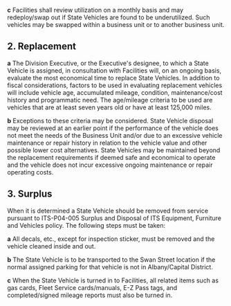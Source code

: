 **c** Facilities shall review utilization on a monthly basis and may redeploy/swap out if State Vehicles are found to be underutilized. Such vehicles may be swapped within a business unit or to another business unit.

## **2. Replacement**

**a** The Division Executive, or the Executive's designee, to which a State Vehicle is assigned, in consultation with Facilities will, on an ongoing basis, evaluate the most economical time to replace State Vehicles. In addition to fiscal considerations, factors to be used in evaluating replacement vehicles will include vehicle age, accumulated mileage, condition, maintenance/cost history and programmatic need. The age/mileage criteria to be used are vehicles that are at least seven years old or have at least 125,000 miles.

**b** Exceptions to these criteria may be considered. State Vehicle disposal may be reviewed at an earlier point if the performance of the vehicle does not meet the needs of the Business Unit and/or due to an excessive vehicle maintenance or repair history in relation to the vehicle value and other possible lower cost alternatives. State Vehicles may be maintained beyond the replacement requirements if deemed safe and economical to operate and the vehicle does not incur excessive ongoing maintenance or repair operating costs.

## **3. Surplus**

When it is determined a State Vehicle should be removed from service pursuant to ITS-P04-005 Surplus and Disposal of ITS Equipment, Furniture and Vehicles policy. The following steps must be taken:

**a** All decals, etc., except for inspection sticker, must be removed and the vehicle cleaned inside and out.

**b** The State Vehicle is to be transported to the Swan Street location if the normal assigned parking for that vehicle is not in Albany/Capital District.

**c** When the State Vehicle is turned in to Facilities, all related items such as gas cards, Fleet Service cards/manuals, E-Z Pass tags, and completed/signed mileage reports must also be turned in.